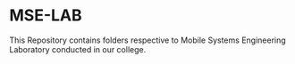 MSE-LAB
=======

This Repository contains folders respective to Mobile Systems Engineering Laboratory conducted in our college.
